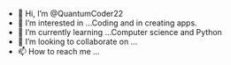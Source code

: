 - 👋 Hi, I’m @QuantumCoder22
- 👀 I’m interested in ...Coding and in creating apps.
- 🌱 I’m currently learning ...Computer science and Python
- 💞️ I’m looking to collaborate on ...
- 📫 How to reach me ...

<!---
QuantumCoder22/QuantumCoder22 is a ✨ special ✨ repository because its `README.md` (this file) appears on your GitHub profile.
You can click the Preview link to take a look at your changes.
--->
